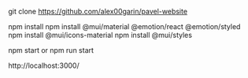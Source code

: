 git clone https://github.com/alex00garin/pavel-website

npm install
npm install @mui/material @emotion/react @emotion/styled
npm install @mui/icons-material
npm install @mui/styles

npm start or npm run start

http://localhost:3000/